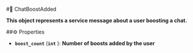 #🔮 ChatBoostAdded

**This object represents a service message about a user boosting a chat.**

##⚙️ Properties

- **`boost_count`** (**`int`** ): **Number of boosts added by the user**
